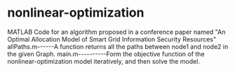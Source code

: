 # nonlinear-optimization
MATLAB Code for an algorithm proposed in a conference paper named "An Optimal Allocation Model of Smart Grid Information Security Resources"
allPaths.m------A function returns all the paths between node1 and node2 in the given Graph.
main.m----------Form the objective function of the nonlinear-optimization model iteratively, and then solve the model. 
